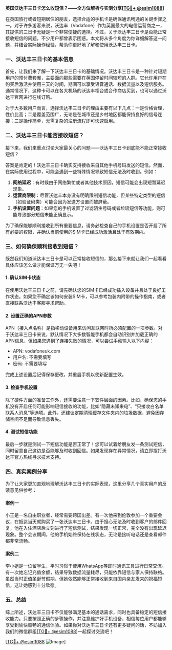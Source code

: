 **英国沃达丰三日卡怎么收短信？——全方位解析与实测分享[[TG💪+ @esim1088](https://t.me/s/esim1088)]**

在英国旅行或者短期居住的朋友，选择合适的手机卡是确保通讯畅通的关键步骤之一。对于许多游客来说，沃达丰（Vodafone）作为英国最大的电信运营商之一，其提供的三日卡无疑是一个非常便捷的选择。不过，关于沃达丰三日卡是否能正常接收短信的问题，不少用户都曾表示困惑。本文将从多个角度为你详细解答这一问题，并结合实际操作经验，帮助你更好地了解和使用沃达丰三日卡。

### 一、沃达丰三日卡的基本信息

首先，让我们来了解一下沃达丰三日卡的基础情况。沃达丰三日卡是一种针对短期用户的预付费套餐，主要面向那些需要在英国停留时间较短的人群。它允许用户在购买后激活并使用三天的时间，期间可以享受语音通话、数据流量以及短信服务。通常情况下，这种卡可以在各大机场的沃达丰柜台或合作商店买到，也可以通过沃达丰官网进行在线订购。

对于大多数用户而言，选择沃达丰三日卡的理由主要有以下几点：一是价格合理，性价比高；二是覆盖范围广，无论是在城市还是乡村地区都能保持良好的信号连接；三是操作简单，无需复杂的注册流程即可快速启用。

### 二、沃达丰三日卡能否接收短信？

接下来，我们来重点讨论大家最关心的问题——沃达丰三日卡到底能不能正常接收短信？

答案是肯定的！沃达丰三日卡确实支持接收来自其他手机号码发送的短信。然而，在实际使用过程中，可能会遇到一些特殊情况导致短信无法及时收到。例如：

1. **网络延迟**：有时候由于网络繁忙或者其他技术原因，短信可能会出现短暂延迟现象。
2. **运营商限制**：尽管沃达丰本身没有明确限制短信功能，但某些特定类型的短信（如验证码类）可能会因为发送方设置而被屏蔽。
3. **手机设置问题**：如果您的手机设置了过滤陌生号码或者垃圾短信等功能，则可能导致部分短信未能正确显示。

为了确保能够顺利接收到所有重要信息，请务必检查自己的手机设置是否开启了所有必要的权限，并确认当前使用的SIM卡已经成功激活且处于有效期内。

### 三、如何确保顺利接收到短信？

既然我们知道沃达丰三日卡是可以正常接收短信的，那么接下来就让我们一起看看具体应该怎么做才能保证万无一失吧！

#### 1. 确认SIM卡状态
在使用沃达丰三日卡之前，请先确认您的SIM卡已经成功插入设备并且处于良好工作状态。如果您不确定该如何安装SIM卡，可以参考包装内附带的操作指南，或者直接联系沃达丰客服寻求帮助。

#### 2. 设置正确的APN参数
APN（接入点名称）是指移动设备用来访问互联网时所必须配置的一项参数。对于沃达丰三日卡来说，默认情况下大多数智能手机都会自动识别并加载正确的APN信息，但如果您遇到了连接失败的情况，可以尝试手动输入以下内容：
- APN: vodafoneuk.com
- 用户名: 不需要填写
- 密码: 不需要填写

完成上述设置后记得保存更改，并重启手机以使新配置生效。

#### 3. 检查手机设置
除了硬件方面的准备工作外，还需要注意一下软件层面的因素。比如，确保您的手机没有开启任何可能影响短信接收的功能，比如“隐藏未知来电”、“只接收白名单联系人消息”等选项。此外，还建议定期清理缓存文件夹内的垃圾数据，避免因存储空间不足而导致信息丢失。

#### 4. 测试短信功能
最后一步就是测试一下短信功能是否正常了！您可以试着给朋友发一条测试短信，同时留意自己这边是否能够及时收到回信。如果发现存在异常情况，请立即拨打沃达丰官方热线寻求技术支持。

### 四、真实案例分享

为了让大家更加直观地理解沃达丰三日卡的实际表现，这里分享几个真实用户的反馈意见供参考：

#### 案例一
小王是一名自由职业者，经常需要跨国出差。有一次他来到伦敦参加一个重要会议，在抵达当天就购买了一张沃达丰三日卡。由于担心无法及时收到客户的邮件回复，他在入住酒店后立刻进行了短信测试，结果发现一切正常，完全没有出现延迟现象。整个会议期间，他的手机始终保持在线状态，无论是接听电话还是查看邮件都非常流畅。

#### 案例二
李小姐是一位留学生，平时习惯于使用WhatsApp等即时通讯工具进行日常交流。有一次她忘记充值余额，结果导致数据流量耗尽，只能依靠短信与家人保持联络。虽然当时正值圣诞节假期，但她依然能够正常接收到来自国内亲友发来的祝福短信，这让她感到十分欣慰。

### 五、总结

综上所述，沃达丰三日卡不仅能够满足基本的通话需求，同时也具备稳定的短信接收能力。只要按照正确的步骤操作，并注意维护好手机设备，相信每位用户都能够享受到愉快顺畅的通信体验。如果你对沃达丰三日卡还有更多疑问的话，不妨加入我们的微信群组[[TG💪+ @esim1088](https://t.me/s/esim1088)]一起探讨交流吧！

[[TG💪+ @esim1088](https://t.me/s/esim1088) ![Image](https://i.postimg.cc/4NQfJmqS/Snipaste-2025-05-13-00-14-12.png)]